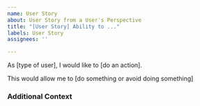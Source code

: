 ```yaml
---
name: User Story
about: User Story from a User's Perspective
title: "[User Story] Ability to ..."
labels: User Story
assignees: ''

---
```


As [type of user], I would like to [do an action].

This would allow me to [do something or avoid doing something]

### Additional Context
